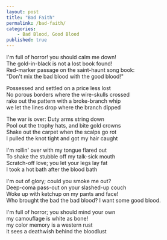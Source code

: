 ```yaml
---
layout: post
title: "Bad Faith"
permalink: /bad-faith/
categories:
    - Bad Blood, Good Blood
published: true
---
```


I'm full of horror! you should calm me down!   
The gold-in-black is not a lost book found!   
Red-marker passage on the saint-haunt song book:   
"Don't mix the bad blood with the good blood!"   

Possessed and settled on a price less lost   
No porous borders where the wire-skulls crossed   
rake out the pattern with a broke-branch whip   
we let the lines drop where the branch dipped

The war is over: Duty arms string down   
Pool out the trophy hats, and bite gold crowns   
Shake out the carpet when the scalps go rot   
I pulled the knot tight and got my hair caught   

I'm rollin' over with my tongue flared out   
To shake the stubble off my talk-sick mouth   
Scratch-off love; you let your legs lay fat   
I took a hot bath after the blood bath   

I'm out of glory; could you smoke me out?  
Deep-coma pass-out on your slashed-up couch  
Woke up with ketchup on my pants and face!  
Who brought the bad the bad blood? I want some good blood.  

I'm full of horror; you should mind your own   
my camouflage is white as bone!    
my color memory is a western rust    
it sees a deathwish behind the bloodlust    
